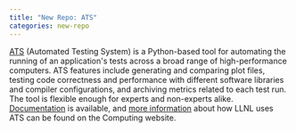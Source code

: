 ```yaml
---
title: "New Repo: ATS"
categories: new-repo
---
```


[ATS](https://github.com/LLNL/ATS) (Automated Testing System) is a Python-based tool for automating the running of an application's tests across a broad range of high-performance computers. ATS features include generating and comparing plot files, testing code correctness and performance with different software libraries and compiler configurations, and archiving metrics related to each test run. The tool is flexible enough for experts and non-experts alike. [Documentation](https://ats.readthedocs.io/en/latest/) is available, and [more information](https://computing.llnl.gov/projects/ats) about how LLNL uses ATS can be found on the Computing website.
